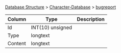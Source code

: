 [Database Structure](Database-Structure) > [Character-Database](Character-Database) > [bugreport](bugreport)

Column | Type | Description
--- | --- | ---
Id | INT(10) unsigned | 
Type | longtext | 
Content | longtext | 
